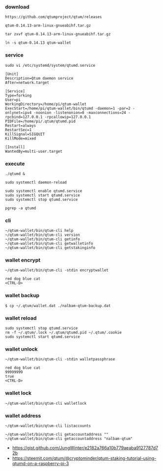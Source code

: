 ### download
```
https://github.com/qtumproject/qtum/releases

qtum-0.14.13-arm-linux-gnueabihf.tar.gz

tar zxvf qtum-0.14.13-arm-linux-gnueabihf.tar.gz

ln -s qtum-0.14.13 qtum-wallet
```

### service
```
sudo vi /etc/systemd/system/qtumd.service
```
```
[Unit]
Description=Qtum daemon service
After=network.target

[Service]
Type=forking
User=pi
WorkingDirectory=/home/pi/qtum-wallet
ExecStart=/home/pi/qtum-wallet/bin/qtumd -daemon=1 -par=2 -onlynet=ipv4 -noonion -listenonion=0 -maxconnections=24 -rpcbind=127.0.0.1 -rpcallowip=127.0.0.1
PIDFile=/home/pi/.qtum/qtumd.pid
Restart=always
RestartSec=1
KillSignal=SIGQUIT
KillMode=mixed

[Install]
WantedBy=multi-user.target
```

### execute
```
./qtumd &

sudo systemctl daemon-reload

sudo systemctl enable qtumd.service
sudo systemctl start qtumd.service
sudo systemctl stop qtumd.service

pgrep -a qtumd
```

### cli
```
~/qtum-wallet/bin/qtum-cli help
~/qtum-wallet/bin/qtum-cli version
~/qtum-wallet/bin/qtum-cli getinfo
~/qtum-wallet/bin/qtum-cli getwalletinfo
~/qtum-wallet/bin/qtum-cli getstakinginfo
```

### wallet encrypt
```
~/qtum-wallet/bin/qtum-cli -stdin encryptwallet
```
```
red dog blue cat
<CTRL-D>
```

### wallet backup
```
$ cp ~/.qtum/wallet.dat ./nalbam-qtum-backup.dat
```

### wallet reload
```
sudo systemctl stop qtumd.service
rm -f ~/.qtum/.lock ~/.qtum/qtumd.pid ~/.qtum/.cookie
sudo systemctl start qtumd.service
```

### wallet unlock
```
~/qtum-wallet/bin/qtum-cli -stdin walletpassphrase
```
```
red dog blue cat
99999999
true
<CTRL-D>
```

### wallet lock
```
~/qtum-wallet/bin/qtum-cli walletlock
```

### wallet address
```
~/qtum-wallet/bin/qtum-cli listaccounts

~/qtum-wallet/bin/qtum-cli getaccountaddress ""
~/qtum-wallet/bin/qtum-cli getaccountaddress "nalbam-qtum"
```

 * https://gist.github.com/JungWinter/e2182a766a10b779aeaba9127787d72b
 * https://steemit.com/qtum/@cryptominder/qtum-staking-tutorial-using-qtumd-on-a-raspberry-pi-3
 
